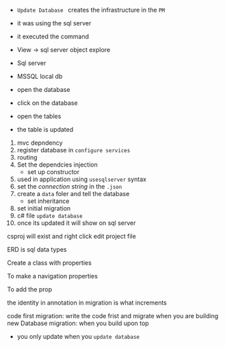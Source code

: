 - `Update Database ` creates the infrastructure in the `PM`
- it was using the sql server
- it executed the command

- View -> sql server object explore
- Sql server
- MSSQL local db
- open the database
- click on the database
- open the tables
- the table is updated


1. mvc depndency
2. register database in `configure services`
3. routing
4. Set the dependcies injection
     - set up constructor 
5. used in application using `usesqlserver` syntax
6. set the *connection string* in the `.json`
7. create a `data` foler and tell the database
    - set inheritance
8. set initial migration
9. c# file `update database`
10. once its updated it will show on sql server 

csproj will exist
and right click edit project file

ERD is sql data types

Create a class with properties

To make a navigation properties

To add the prop

the identity in annotation in migration is what increments

code first migration: write the code frist and migrate when you are building new
Database migration: when you build upon top

- you only update when you `update database`
